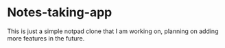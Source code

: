 # Notes-taking-app
This is just a simple notpad clone that I am working on, planning on adding more features in the future.
